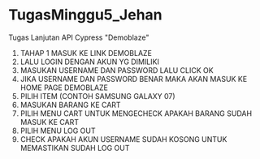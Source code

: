 # TugasMinggu5_Jehan
Tugas Lanjutan API Cypress "Demoblaze"


1. TAHAP 1 MASUK KE LINK DEMOBLAZE
2. LALU LOGIN DENGAN AKUN YG DIMILIKI
3. MASUKAN USERNAME DAN PASSWORD LALU CLICK OK
4. JIKA USERNAME DAN PASSWORD BENAR MAKA AKAN MASUK KE HOME PAGE DEMOBLAZE
5. PILIH ITEM (CONTOH SAMSUNG GALAXY 07)
6. MASUKAN BARANG KE CART
7. PILIH MENU CART UNTUK MENGECHECK APAKAH BARANG SUDAH MASUK KE CART
8. PILIH MENU LOG OUT
9. CHECK APAKAH AKUN USERNAME SUDAH KOSONG UNTUK MEMASTIKAN SUDAH LOG OUT
